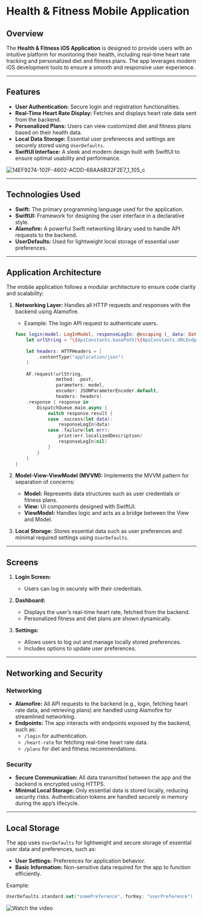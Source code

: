 # Health & Fitness Mobile Application

## Overview

The **Health & Fitness iOS Application** is designed to provide users with an intuitive platform for monitoring their health, including real-time heart rate tracking and personalized diet and fitness plans. 
The app leverages modern iOS development tools to ensure a smooth and responsive user experience.

---

## Features

- **User Authentication:** Secure login and registration functionalities.
- **Real-Time Heart Rate Display:** Fetches and displays heart rate data sent from the backend.
- **Personalized Plans:** Users can view customized diet and fitness plans based on their health data.
- **Local Data Storage:** Essential user preferences and settings are securely stored using `UserDefaults`.
- **SwiftUI Interface:** A sleek and modern design built with SwiftUI to ensure optimal usability and performance.

![14EF9274-102F-4602-ACDD-68AA6B32F2E7_1_105_c](https://github.com/user-attachments/assets/a44cff23-5a37-4a07-8f61-7a737eb923a2)


---

## Technologies Used

- **Swift:** The primary programming language used for the application.
- **SwiftUI:** Framework for designing the user interface in a declarative style.
- **Alamofire:** A powerful Swift networking library used to handle API requests to the backend.
- **UserDefaults:** Used for lightweight local storage of essential user preferences.

---

## Application Architecture

The mobile application follows a modular architecture to ensure code clarity and scalability:

1. **Networking Layer:** Handles all HTTP requests and responses with the backend using Alamofire.
    - Example: The login API request to authenticate users.
    ```swift
    func login(model: LogInModel, responseLogIn: @escaping (_ data: Data?) -> Void) {
        let urlString = "\(ApiConstants.basePath)\(ApiConstants.URLEndpoint.login)"
        
        let headers: HTTPHeaders = [
            .contentType("application/json")
        ]
        
        AF.request(urlString,
                   method: .post,
                   parameters: model,
                   encoder: JSONParameterEncoder.default,
                   headers: headers)
        .response { response in
            DispatchQueue.main.async {
                switch response.result {
                case .success(let data):
                    responseLogIn(data)
                case .failure(let err):
                    print(err.localizedDescription)
                    responseLogIn(nil)
                }
            }
        }
    }
    ```

2. **Model-View-ViewModel (MVVM):** Implements the MVVM pattern for separation of concerns:
   - **Model:** Represents data structures such as user credentials or fitness plans.
   - **View:** UI components designed with SwiftUI.
   - **ViewModel:** Handles logic and acts as a bridge between the View and Model.

3. **Local Storage:** Stores essential data such as user preferences and minimal required settings using `UserDefaults`.

---

## Screens

1. **Login Screen:**
   - Users can log in securely with their credentials.
   
2. **Dashboard:**
   - Displays the user’s real-time heart rate, fetched from the backend.
   - Personalized fitness and diet plans are shown dynamically.

3. **Settings:**
   - Allows users to log out and manage locally stored preferences.
   - Includes options to update user preferences.

---

## Networking and Security

### Networking
- **Alamofire:** All API requests to the backend (e.g., login, fetching heart rate data, and retrieving plans) are handled using Alamofire for streamlined networking.
- **Endpoints:** The app interacts with endpoints exposed by the backend, such as:
  - `/login` for authentication.
  - `/heart-rate` for fetching real-time heart rate data.
  - `/plans` for diet and fitness recommendations.

### Security
- **Secure Communication:** All data transmitted between the app and the backend is encrypted using HTTPS.
- **Minimal Local Storage:** Only essential data is stored locally, reducing security risks. Authentication tokens are handled securely in memory during the app’s lifecycle.

---

## Local Storage

The app uses `UserDefaults` for lightweight and secure storage of essential user data and preferences, such as:
- **User Settings:** Preferences for application behavior.
- **Basic Information:** Non-sensitive data required for the app to function efficiently.

Example:
```swift
UserDefaults.standard.set("somePreference", forKey: "userPreference")
```

![[Watch the video](![E89DBE89-FDBA-438C-965B-67B13A0973B8_1_102_a](https://github.com/user-attachments/assets/1c780bbc-0130-4522-9b97-d5ca57b2108a)
)]([https://www.youtube.com/watch?v=_5tFXJQIzi4](https://youtube.com/shorts/456uogp4eRI?feature=share))
